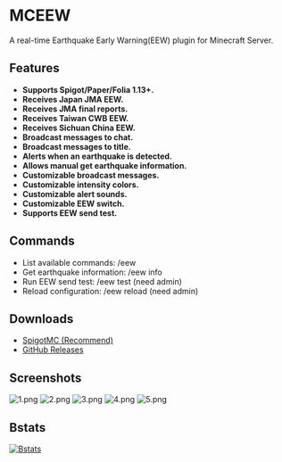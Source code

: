 # MCEEW

A real-time Earthquake Early Warning(EEW) plugin for Minecraft Server.

## Features

*   **Supports Spigot/Paper/Folia 1.13+.**
*   **Receives Japan JMA EEW.**
*   **Receives JMA final reports.**
*   **Receives Taiwan CWB EEW.**
*   **Receives Sichuan China EEW.**
*   **Broadcast messages to chat.**
*   **Broadcast messages to title.**
*   **Alerts when an earthquake is detected.**
*   **Allows manual get earthquake information.**
*   **Customizable broadcast messages.**
*   **Customizable intensity colors.**
*   **Customizable alert sounds.**
*   **Customizable EEW switch.**
*   **Supports EEW send test.**

## Commands

*   List available commands: /eew
*   Get earthquake information: /eew info
*   Run EEW send test: /eew test (need admin)
*   Reload configuration: /eew reload (need admin)

## Downloads

*   [SpigotMC (Recommend)](https://acg.kr/mceew)
*   [GitHub Releases](https://github.com/TenkyuChimata/MCEEW/releases/latest)

## Screenshots

![1.png](https://s2.loli.net/2023/07/12/QSyfaT8DxYBdcs3.png)
![2.png](https://s2.loli.net/2023/07/12/SB3jP2TslVDnR4F.png)
![3.png](https://s2.loli.net/2023/07/12/d58aXyUEieQDN7Z.png)
![4.png](https://s2.loli.net/2023/07/12/y16andOfi4FhkuU.png)
![5.png](https://s2.loli.net/2023/07/12/XMtCy2UfjOqIdY1.png)

## Bstats

[![Bstats](https://bstats.org/signatures/bukkit/MCEEW.svg)](https://bstats.org/plugin/bukkit/MCEEW/17261)
